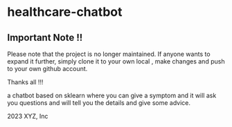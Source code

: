 # healthcare-chatbot
## Important Note !!
Please note that the project is no longer maintained. 
If anyone wants to expand it further, simply clone it to your own local , make changes and push to your own github account. 

Thanks all !!! 

a chatbot based on sklearn where you can give a symptom and it will ask you questions and will tell you the details and give some advice.
<footer>
  2023 XYZ, Inc
</footer>
